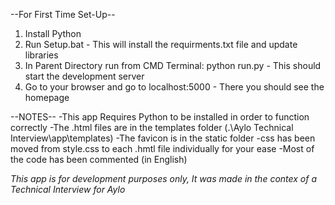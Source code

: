 --For First Time Set-Up--
1) Install Python
2) Run Setup.bat - This will install the requirments.txt file and update libraries
3) In Parent Directory run from CMD Terminal: python run.py - This should start the development server
4) Go to your browser and go to localhost:5000 - There you should see the homepage


--NOTES--
-This app Requires Python to be installed in order to function correctly
-The .html files are in the templates folder (.\Aylo Technical Interview\app\templates)
-The favicon is in the static folder
-css has been moved from style.css to each .hmtl file individually for your ease
-Most of the code has been commented (in English)


*This app is for development purposes only, It was made in the contex of a Technical Interview for Aylo*
